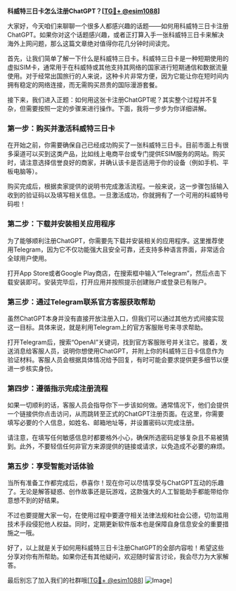 **科威特三日卡怎么注册ChatGPT？[[TG💪+ @esim1088](https://t.me/s/esim1088)]**

大家好，今天咱们来聊聊一个很多人都感兴趣的话题——如何用科威特三日卡注册ChatGPT。如果你对这个话题感兴趣，或者正打算入手一张科威特三日卡来解决海外上网问题，那么这篇文章绝对值得你花几分钟时间读完。

首先，让我们简单了解一下什么是科威特三日卡。科威特三日卡是一种短期使用的虚拟SIM卡，通常用于在科威特或其他支持其网络的国家进行短期通信和数据流量使用。对于经常出国旅行的人来说，这种卡片非常方便，因为它能让你在短时间内拥有稳定的网络连接，而无需购买昂贵的国际漫游套餐。

接下来，我们进入正题：如何用这张卡注册ChatGPT呢？其实整个过程并不复杂，但需要按照一定的步骤来进行操作。下面，我将一步步为你详细讲解。

### 第一步：购买并激活科威特三日卡

在开始之前，你需要确保自己已经成功购买了一张科威特三日卡。目前市面上有很多渠道可以买到这类产品，比如线上电商平台或专门提供ESIM服务的网站。购买时，请注意选择信誉良好的商家，并确认该卡是否适用于你的设备（例如手机、平板电脑等）。

购买完成后，根据卖家提供的说明书完成激活流程。一般来说，这一步骤包括输入收到的验证码以及填写相关信息。一旦激活成功，你就拥有了一个可用的科威特号码啦！

### 第二步：下载并安装相关应用程序

为了能够顺利注册ChatGPT，你需要先下载并安装相关的应用程序。这里推荐使用Telegram，因为它不仅功能强大且安全可靠，还支持多种语言界面，非常适合全球用户使用。

打开App Store或者Google Play商店，在搜索框中输入“Telegram”，然后点击下载安装即可。安装完毕后，打开应用并按照提示创建账户或登录已有账户。

### 第三步：通过Telegram联系官方客服获取帮助

虽然ChatGPT本身并没有直接开放注册入口，但我们可以通过其他方式间接实现这一目标。具体来说，就是利用Telegram上的官方客服账号来寻求帮助。

打开Telegram后，搜索“OpenAI”关键词，找到官方客服账号并关注它。接着，发送消息给客服人员，说明你想使用ChatGPT，并附上你的科威特三日卡信息作为验证材料。客服人员会根据具体情况给予回复，有时可能会要求提供更多细节以便进一步核实身份。

### 第四步：遵循指示完成注册流程

如果一切顺利的话，客服人员会指导你下一步该如何做。通常情况下，他们会提供一个链接供你点击访问，从而跳转至正式的ChatGPT注册页面。在这里，你需要填写必要的个人信息，如姓名、邮箱地址等，并设置密码以完成注册。

请注意，在填写任何敏感信息时都要格外小心，确保所选密码足够复杂且不易被猜到。此外，不要轻信任何非官方来源提供的链接或请求，以免造成不必要的麻烦。

### 第五步：享受智能对话体验

当所有准备工作都完成后，恭喜你！现在你可以尽情享受与ChatGPT互动的乐趣了。无论是解答疑惑、创作故事还是玩游戏，这款强大的人工智能助手都能带给你意想不到的好结果。

不过也要提醒大家一句，在使用过程中要遵守相关法律法规和社会公德，切勿滥用技术手段侵犯他人权益。同时，定期更新软件版本也是保障自身信息安全的重要措施之一哦。

好了，以上就是关于如何用科威特三日卡注册ChatGPT的全部内容啦！希望这些分享对你有所帮助。如果你还有其他疑问，欢迎随时留言讨论，我会尽力为大家解答。

最后别忘了加入我们的社群哦[[TG💪+ @esim1088](https://t.me/s/esim1088)] ![Image](https://i.postimg.cc/4NQfJmqS/Snipaste-2025-05-13-00-14-12.png)]